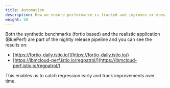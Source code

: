 ```yaml
---
title: Automation
description: How we ensure performance is tracked and improves or does not regress across releases.
weight: 50
---
```


Both the synthetic benchmarks (fortio based) and the realistic application (BluePerf)
are part of the nightly release pipeline and you can see the results on:

* [https://fortio-daily.istio.io/](https://fortio-daily.istio.io/)
* [https://ibmcloud-perf.istio.io/regpatrol/](https://ibmcloud-perf.istio.io/regpatrol/)

This enables us to catch regression early and track improvements over time.

